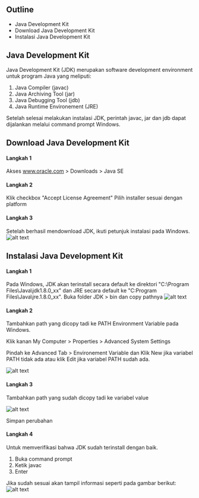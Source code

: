 ## Outline
- Java Development Kit
- Download Java Development Kit
- Instalasi Java Development Kit

## Java Development Kit
Java Development Kit (JDK) merupakan software development environment untuk program Java yang meliputi:
1. Java Compiler (javac)
2. Java Archiving Tool (jar)
3. Java Debugging Tool (jdb)
4. Java Runtime Environement (JRE)

Setelah selesai melakukan instalasi JDK, perintah javac, jar dan jdb dapat dijalankan melalui command prompt Windows.

## Download Java Development Kit
#### Langkah 1
Akses www.oracle.com > Downloads > Java SE

#### Langkah 2
Klik checkbox "Accept License Agreement"
Pilih installer sesuai dengan platform

#### Langkah 3
Setelah berhasil mendownload JDK, ikuti petunjuk instalasi pada Windows.
![alt text][download_jdk]

## Instalasi Java Development Kit
#### Langkah 1
Pada Windows, JDK akan terinstall secara default ke direktori "C:\Program Files\Java\jdk1.8.0_xx" dan JRE secara default ke "C:Program Files\Java\jre.1.8.0_xx".
Buka folder JDK > bin dan copy pathnya
![alt text][copy_jdk]
#### Langkah 2
Tambahkan path yang dicopy tadi ke PATH Environment Variable pada Windows.

Klik kanan My Computer > Properties > Advanced System Settings

Pindah ke Advanced Tab > Environement Variable dan Klik New jika variabel PATH tidak ada atau klik Edit jika variabel PATH sudah ada.

![alt text][environment_variable]

#### Langkah 3
Tambahkan path yang sudah dicopy tadi ke variabel value

![alt text][copy_variable]

Simpan perubahan

#### Langkah 4
Untuk memverifikasi bahwa JDK sudah terinstall dengan baik. 
1. Buka command prompt
2. Ketik javac
3. Enter

Jika sudah sesuai akan tampil informasi seperti pada gambar berikut:
![alt text][command_prompt]


[download_jdk]: https://api.sololearn.com/DownloadFile?id=2384 "Download JDK"
[copy_jdk]: https://api.sololearn.com/DownloadFile?id=2390 "Copy Path JDK"
[environment_variable]: https://api.sololearn.com/DownloadFile?id=2389 "Environement Variable"
[copy_variable]: https://api.sololearn.com/DownloadFile?id=2391 "Copy Variable"
[command_prompt]: https://api.sololearn.com/DownloadFile?id=2392 "Command Prompt"
